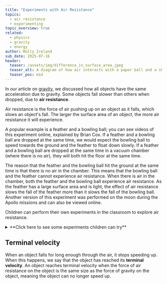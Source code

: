 ```yaml
---
title: "Experiments with Air Resistance"
topics: 
  - air resistance
  - experimenting
topic_overview: true
related: 
  - physics
  - gravity
  - energy
author: Molly Ireland
sub_date: 2025-07-16
header:
  teaser: /assets/img/difference_in_surface_area.jpeg
  teaser_alt: A diagram of how air interacts with a paper ball and a sheet of paper.
  teaser_pos: mid
---
```

In our article on [gravity]({{site.baseurl}}/articles/gravity/), we discussed how all objects have the same acceleration due to gravity. Some objects fall slower than others when dropped, due to **air resistance**. 

Air resistance is the force of air pushing up on an object as it falls, which slows an object's fall. The larger the surface area of an object, the more air resistance it will experience. 

A popular example is a feather and a bowling ball; you can see videos of this experiment online, explained by Brian Cox. If a feather and a bowling ball are dropped at the same time, we would expect the bowling ball to speed towards the ground and the feather to float down slowly. If a feather and a bowling ball are dropped at the same time in a vacuum chamber (where there is no air), they will both hit the floor at the same time.

The reason that the feather and the bowling ball hit the ground at the same time is that there is no air in the chamber. This means that the bowling ball and the feather cannot experience air resistance. When there is air in the chamber, both the feather and the bowling ball experience air resistance. As the feather has a large surface area and is light, the effect of air resistance slows the fall of the feather more than it slows the fall of the bowling ball. Another version of this experiment was performed on the moon during the Apollo missions and can also be viewed online.

Children can perform their own experiments in the classroom to explore air resistance. 

<details markdown ="1">
<summary markdown="span">**Click here to see some experiments children can try**</summary>
<p></p>

Children can perform their own version of the feather experiment using a feather and a marble. Dropping both at the same time, the children should observe that the feather hits the ground after the marble as it floats through the air. Children could try an experiment with two sheets of paper; they could scrunch one up into a ball and leave the other one as a flat sheet. The flat sheet should fall more slowly than the ball as it experiences more air resistance due to its larger surface area. 

[To learn more about surface area, see our article about it.]:# 

In the image below, we can see a visualisation of the paper experiment. 

{% include figure image_path="/assets/img/paper_falling_diagram.jpeg" alt="A diagram of a paper ball falling and a sheet of paper falling." title="A paper ball falling and a sheet of paper falling" %}

In the image below, we can see a visualisation of how the air pushes on the different paper shapes. 

{% include figure image_path="/assets/img/difference_in_surface_area.jpeg" alt="A diagram of how air interacts with a paper ball and a sheet of paper." title="How air interacts with a paper ball and a sheet of paper" %}

Children in a nursery carried this experiment out for themselves; the images of this are shown below. 

{% include figure image_path="/assets/img/air_resistance_experiment.jpeg" alt="Two children standing next to each other. One has dropped a ball of paper which is now on the ground, the other has dropped a flat sheet of paper which is still in the air." title="A classroom experiment" %}

***“Ball will drop first and that (flat piece of paper) will go second. Ball go fast and this one (flat paper) slow.”***
<br>***“Bcos a ball drop faster n paper drop slower”***

The children, eager to experiment more tried dropping a much larger sheet of paper together, this is shown below. 

{% include figure image_path="/assets/img/large_paper_drop.jpeg" alt="A group of children hold a large piece of paper, ready to drop it." title="Another classroom experiment" %}

***“This is a bigger bit! Let’s try this!”***
<br>***“THREE, TWO, ONE, DROP!”***
<br>***“It fell slowly like we said!”***

Another child decided to punch holes in some paper as they predicted this would reduce the air resistance and make the paper fall quicker. This experiment is shown below. 

{% include figure image_path="/assets/img/holes_in_paper.jpeg" alt="A child holding up a piece of paper with holes punched in it." title="Punching holes for the air" %}

***“Need a hole in it so the air can go through the hole! If a poke a hole in it, the air can go through it. Doin’ this, pushin’ it in, I'll show ya”***
<br>***“Fifteen holes in, right there! N’ now I'll get a normal piece of paper.”***
<br>***“I think the sheet with the holes will go faster cos got holes in!”***
<br>(after making bigger holes with a hole puncher)***“Got bigger holes, so the air will definitely fit through them now. I think will make it go really fast now.”***
<br>***“Three, two, one, go!”***
<br>***“It went faster! It really did! Went really fast it did!”***


[Links to experiment techniques]:# 
</details>
<p></p>

## Terminal velocity
When an object falls for long enough through the air, it stops speeding up. When this happens, we say that the object has reached its **terminal velocity**. An object reaches terminal velocity when the force of air resistance on the object is the same size as the force of gravity on the object, meaning the object can no longer speed up.
